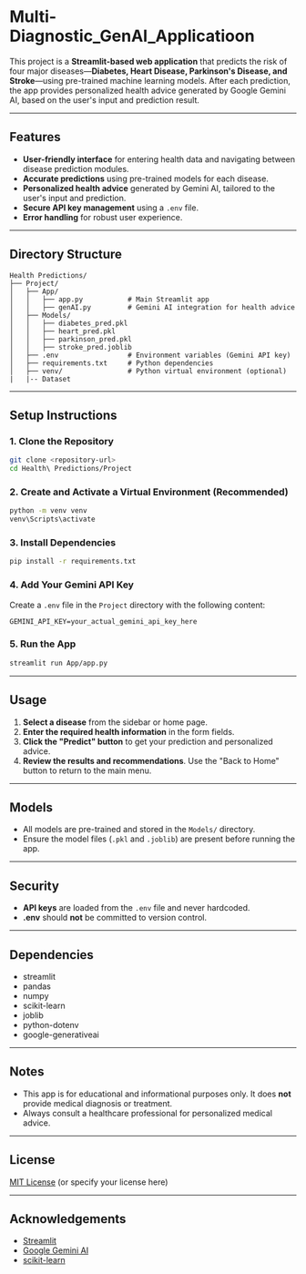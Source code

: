 # Multi-Diagnostic_GenAI_Applicatioon

This project is a **Streamlit-based web application** that predicts the risk of four major diseases—**Diabetes, Heart Disease, Parkinson's Disease, and Stroke**—using pre-trained machine learning models. After each prediction, the app provides personalized health advice generated by Google Gemini AI, based on the user's input and prediction result.

---

## Features

- **User-friendly interface** for entering health data and navigating between disease prediction modules.
- **Accurate predictions** using pre-trained models for each disease.
- **Personalized health advice** generated by Gemini AI, tailored to the user's input and prediction.
- **Secure API key management** using a `.env` file.
- **Error handling** for robust user experience.

---

## Directory Structure

```
Health Predictions/
├── Project/
│   ├── App/
│   │   ├── app.py           # Main Streamlit app
│   │   ├── genAI.py         # Gemini AI integration for health advice
│   ├── Models/
│   │   ├── diabetes_pred.pkl
│   │   ├── heart_pred.pkl
│   │   ├── parkinson_pred.pkl
│   │   ├── stroke_pred.joblib
│   ├── .env                 # Environment variables (Gemini API key)
│   ├── requirements.txt     # Python dependencies
│   ├── venv/                # Python virtual environment (optional)
|   |-- Dataset         
```

---

## Setup Instructions

### 1. Clone the Repository

```bash
git clone <repository-url>
cd Health\ Predictions/Project
```

### 2. Create and Activate a Virtual Environment (Recommended)

```bash
python -m venv venv
venv\Scripts\activate
```

### 3. Install Dependencies

```bash
pip install -r requirements.txt
```

### 4. Add Your Gemini API Key

Create a `.env` file in the `Project` directory with the following content:

```
GEMINI_API_KEY=your_actual_gemini_api_key_here
```

### 5. Run the App

```bash
streamlit run App/app.py
```

---

## Usage

1. **Select a disease** from the sidebar or home page.
2. **Enter the required health information** in the form fields.
3. **Click the "Predict" button** to get your prediction and personalized advice.
4. **Review the results and recommendations**. Use the "Back to Home" button to return to the main menu.

---

## Models

- All models are pre-trained and stored in the `Models/` directory.
- Ensure the model files (`.pkl` and `.joblib`) are present before running the app.

---

## Security

- **API keys** are loaded from the `.env` file and never hardcoded.
- **.env** should **not** be committed to version control.

---

## Dependencies

- streamlit
- pandas
- numpy
- scikit-learn
- joblib
- python-dotenv
- google-generativeai

---

## Notes

- This app is for educational and informational purposes only. It does **not** provide medical diagnosis or treatment.
- Always consult a healthcare professional for personalized medical advice.

---

## License

[MIT License](LICENSE) (or specify your license here)

---

## Acknowledgements

- [Streamlit](https://streamlit.io/)
- [Google Gemini AI](https://ai.google.dev/)
- [scikit-learn](https://scikit-learn.org/)
